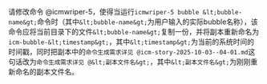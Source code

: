 请修改命令 @icmwriper-5，使得当运行`icmwriper-5 bubble &lt;bubble-name&gt;`命令时（其中`&lt;bubble-name&gt;`为用户输入的实际bubble名称），该命令应将当前目录下的文件`&lt;bubble-name&gt;`复制一份，并将副本重新命名为`icm-bubble-&lt;timestamp&gt;`，其中`&lt;timestamp&gt;`为当前的系统时间的时间戳，同时把副本中的`命令生成需求详见 @icm-story-2025-10-03--04-01.md`这句话改为`命令生成需求详见 @&lt;副本文件名&gt;`，其中`&lt;副本文件名&gt;`为刚刚重新命名的副本文件名。